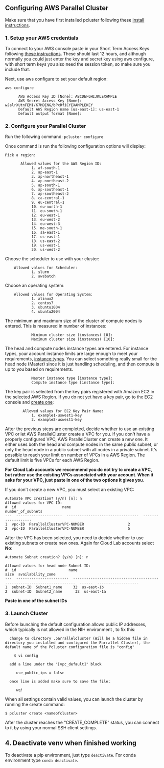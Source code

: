 ## Configuring AWS Parallel Cluster
Make sure that you have first installed pcluster following these [install instructions](https://github.com/STRIDES/NIHCloudLabAWS/blob/aws---parrallelcluster-patch/docs/Install_AWSParrallelCluster.md).

### 1. Setup your AWS credentials

To connect to your AWS console paste in your Short Term Access Keys following [these instructions](/docs/Intramural_STAKs.md). These should last 12 hours, and although normally you could just enter the key and secret key using aws configure, with short term keys you also need the session token, so make sure you include that. 

Next, use aws configure to set your default region: 
    
`aws configure`

          AWS Access Key ID [None]: ABCDEFGHIJKLEXAMPLE
          AWS Secret Access Key [None]: wJalrXUtnFEMI/K7MDENG/bPxRfiCYEXAMPLEKEY
          Default AWS Region name [us-east-1]: us-east-1
          Default output format [None]:

### 2. Configure your Parallel Cluster
    
Run the following command: 
`pcluster configure`

Once command is run the following configuration options will display:

    Pick a region:

           Allowed values for the AWS Region ID:
                1. af-south-1
                2. ap-east-1
                3. ap-northeast-1
                4. ap-northeast-2
                5. ap-south-1
                6. ap-southeast-1
                7. ap-southeast-2
                8. ca-central-1
                9. eu-central-1
                10. eu-north-1
                11. eu-south-1
                12. eu-west-1
                13. eu-west-2
                14. eu-west-3
                15. me-south-1
                16. sa-east-1
                17. us-east-1
                18. us-east-2
                19. us-west-1
                20. us-west-2
    
Choose the scheduler to use with your cluster:

        Allowed values for Scheduler:
                1. slurm
                2. awsbatch
                
Choose an operating system:

        Allowed values for Operating System:
                1. alinux2
                2. centos7
                3. ubuntu1804
                4. ubuntu2004

The minimum and maximum size of the cluster of compute nodes is entered. This is measured in number of instances:
                
                Minimum cluster size (instances) [0]:
                Maximum cluster size (instances) [10]: 

The head and compute nodes instance types are entered. For instance types, your account instance limits are large enough to meet your requirements, [instance types](https://docs.aws.amazon.com/AWSEC2/latest/UserGuide/ec2-on-demand-instances.html#ec2-on-demand-instances-limits). You can select something really small for the head node (Master) since it is just handling scheduling, and then compute is up to you based on requirements.

                Master instance type [instance type]: 
                Compute instance type [instance type]: 

    
The key pair is selected from the key pairs registered with Amazon EC2 in the selected AWS Region. If you do not yet have a key pair, go to the EC2 console and [create one](/docs/connect_to_EC2.md): 

            Allowed values for EC2 Key Pair Name:
                1. example1-uswest1-key
                2. example2-uswest1-key

After the previous steps are completed, decide whether to use an existing VPC or let AWS ParallelCluster create a VPC for you. If you don't have a properly configured VPC, AWS ParallelCluster can create a new one. It either uses both the head and compute nodes in the same public subnet, or only the head node in a public subnet with all nodes in a private subnet. It's possible to reach your limit on number of VPCs in a AWS Region. The default limit is five VPCs for each AWS Region. 

**For Cloud Lab accounts we recommend you do not try to create a VPC, but rather use the existing VPCs associated with your account. When it asks for your VPC, just paste in one of the two options it gives you**.

If you don't create a new VPC, you must select an existing VPC:

    Automate VPC creation? (y/n) [n]: n
    Allowed values for VPC ID:
    #  id                     name                                 number_of_subnets
    ---  ---------------------  ---------------------------------  -------------------
    1  vpc-ID  ParallelClusterVPC-NUMBER                    2
    2  vpc-ID  ParallelClusterVPC-NUMBER                    5


After the VPC has been selected, you need to decide whether to use existing subnets or create new ones. Again for Cloud Lab accounts select **No**:

    Automate Subnet creation? (y/n) [n]: n
    
    Allowed values for head node Subnet ID:
    #  id                        name                                                                       size  availability_zone
    ---  ------------------------  -----------------------------------------------------------------------  ------  -------------------
    1  subnet-ID  Subnet1_name     32  us-east-1b
    2  subnet-ID  Subnet2_name      32  us-east-1a

**Paste in one of the subnet IDs**

### 3. Launch Cluster

Before launching the default configuration allows public IP addresses, which typically is not allowed in the NIH environment , to fix this:

      change to directory .parrallelcluster (Will be a hidden file in directory you installed and configured the Parrallel Cluster), the default name of the Pcluster configuration file is "config"

        $ vi config 
      
      add a line under the "[vpc_default]" block 

         use_public_ips = false

      once line is added make sure to save the file:

         wq!


 When all settings contain valid values, you can launch the cluster by running the create command:

    $ pcluster create <nameofcluster>

After the cluster reaches the "CREATE_COMPLETE" status, you can connect to it by using your normal SSH client settings.

## 4. Deactivate venv when finished working

To deactivate a pip environment, just type `deactivate`.
For conda environment type `conda deactivate`.
    
